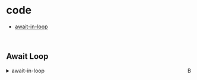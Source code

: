 # code
- [await-in-loop](#await-in-loop)
  
<br>

## Await Loop

<a href="#await-in-loop"><img align="right" width="15" height="15" src="https://git.io/JtehR" alt="Back to top"></a>

<details><summary>await-in-loop</summary>
https://eslint.org/docs/latest/rules/no-await-in-loop
```js
  const f1 = () => {
    return new Promise((resolve, reject) => {
      setTimeout(() => {
        console.log(1)
        resolve('one')
      }, 5000)
    })
  }

  const f2 = () => {
    return new Promise((resolve, reject) => {
      setTimeout(() => {
        console.log(2)
        reject('error two')
      }, 2000)
    })
  }
  
  const f3 = () => {
    return new Promise((resolve, reject) => {
      setTimeout(() => {
        console.log(3)
        resolve('three')
      }, 3000)
    })
  }

  f1().then(res => console.log(res))
  f2().then(res => console.log(res))
  f3().then(res => console.log(res))

  const  queuePromise = async(arr) => {
    return await  arr.reduce((acc,current) => {
      return acc.then(current)
    }, Promise.resolve())
  }

  queuePromise([f1(), f2(), f3()])
  
  async function processArray(array) {
    for (const item of array) {
      await item
    }
  }

  processArray([f1(), f2(), f3()])
  
  async function processArray() {
    let res = Promise.resolve();
    const result = [];
  
    res = await f1();
    result.push(res)
    res = await f2();
    result.push(res)
    res = await f3();
    result.push(res)
  
    console.log(result)
  }

  processArray();
  
  async function foo(things) {
    const promises = [];
    for (const thing of things) {
      promises.push(thing);
    }
  
      const results = await Promise.all(promises);
      return results;
  }
  
  const res = foo([f1(), f2(), f3()])
  
  res.then(res => console.log(res))
     .catch(e => console.log(e))
```
</details>
